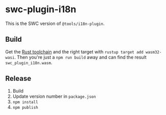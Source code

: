 # swc-plugin-i18n

This is the SWC version of `@tools/i18n-plugin`.

## Build

Get the [Rust toolchain](https://www.rust-lang.org/learn/get-started) and the
right target with `rustup target add wasm32-wasi`. Then you're just a `npm run
build` away and can find the result `swc_plugin_i18n.wasm`.

## Release

1. Build
2. Update version number in `package.json`
3. `npm install`
4. `npm publish`
